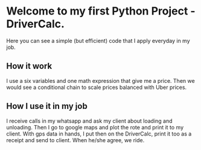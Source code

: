 # Welcome to my first Python Project - DriverCalc.

Here you can see a simple (but efficient) code that I apply everyday in my job.

## How it work

I use a six variables and one math expression that give me a price. Then we would see a conditional chain to scale prices balanced with Uber prices.

## How I use it in my job

I receive calls in my whatsapp and ask my client about loading and unloading. Then I go to google maps and plot the rote and print it to my client. With gps data in hands, I put then on the DriverCalc, print it too as a receipt and send to client. When he/she agree, we ride. 
